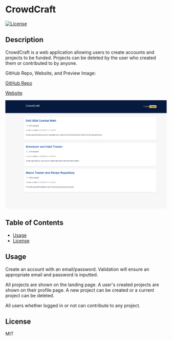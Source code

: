 # CrowdCraft

[![License](https://img.shields.io/badge/License-MIT-yellow.svg)](https://opensource.org/licenses/MIT)

## Description

CrowdCraft is a web application allowing users to create accounts and projects to be funded. Projects can be deleted by the user who created them or contributed to by anyone.

GitHub Repo, Website, and Preview Image:

[GitHub Repo](https://github.com/edrezner/crowdfund-app)

[Website](https://shielded-hollows-24695-c35d1dd6cf76.herokuapp.com/)

![Preview Main Page](./public/images/main.png)

## Table of Contents

- [Usage](#usage)
- [License](#license)

## Usage

Create an account with an email/password. Validation will ensure an appropriate email and password is inputted.

All projects are shown on the landing page. A user's created projects are shown on their profile page. A new project can be created or a current project can be deleted.

All users whether logged in or not can contribute to any project.

## License

MIT

